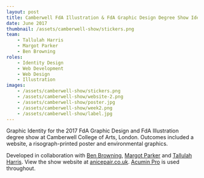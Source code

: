 ```yaml
---
layout: post
title: Camberwell FdA Illustration & FdA Graphic Design Degree Show Identity
date: June 2017
thumbnail: /assets/camberwell-show/stickers.png
team: 
    - Tallulah Harris
    - Margot Parker
    - Ben Browning
roles: 
    - Identity Design
    - Web Development
    - Web Design
    - Illustration
images: 
    - /assets/camberwell-show/stickers.png
    - /assets/camberwell-show/website-2.png
    - /assets/camberwell-show/poster.jpg
    - /assets/camberwell-show/week2.png
    - /assets/camberwell-show/label.jpg
---
```


Graphic Identity for the 2017 FdA Graphic Design and FdA Illustration degree show at Camberwell College of Arts, London. Outcomes included a website, a risograph-printed poster and environmental graphics.

Developed in collaboration with [Ben Browning](http://brwnng.com/), [Margot Parker](http://margotparker.tumblr.com/) and [Tallulah Harris](https://www.tallulahharris.com/). View the show website at [anicepair.co.uk](http://www.anicepair.co.uk). [Acumin Pro](https://acumin.typekit.com/) is used throughout.